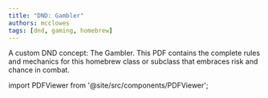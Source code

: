```yaml
---
title: "DND: Gambler"
authors: mcclowes
tags: [dnd, gaming, homebrew]
---
```


A custom DND concept: The Gambler. This PDF contains the complete rules and mechanics for this homebrew class or subclass that embraces risk and chance in combat.

<!--truncate-->

import PDFViewer from '@site/src/components/PDFViewer';

<PDFViewer 
  src="/pdf/dnd/gambler.pdf"
  title="DND Gambler PDF"
  height="700px"
  showDownload={true}
/> 